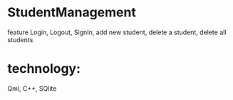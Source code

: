 # StudentManagement

feature
Login, Logout, SignIn, add new student, delete a student, delete all students

# technology: 
Qml, C++, SQlite
  
